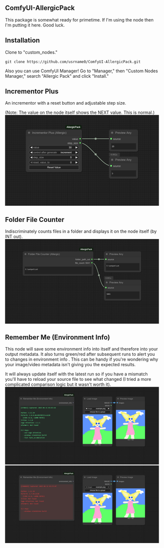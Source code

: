 ﻿## ComfyUI-AllergicPack
This package is somewhat ready for primetime.  If I'm using the node then I'm putting it here.  Good luck.

## Installation 
Clone to "custom_nodes."

```
git clone https://github.com/usrname0/ComfyUI-AllergicPack.git
```

Also you can use ComfyUI Manager! Go to "Manager," then "Custom Nodes Manager," search "Allergic Pack" and click "Install."

## Incrementor Plus
An incrementor with a reset button and adjustable step size. 

(Note: The value on the node itself shows the NEXT value.  This is normal.)
![Node Picture](./IncrementorPlus/example_workflows/IncrementorPlus.png)

## Folder File Counter
Indiscriminately counts files in a folder and displays it on the node itself (by INT out).
![Node Picture](./FolderFileCounter/example_workflows/FolderFileCounter.png)

## Remember Me (Environment Info)
This node will save some environment info into itself and therefore into your output metadata.  It also turns green/red after subsequent runs to alert you to changes in environment info .  This can be handy if you're wondering why your image/video metadata isn't giving you the expected results. 
 
It will always update itself with the latest run so if you have a mismatch you'll have to reload your source file to see what changed (I tried a more complicated comparison logic but it wasn't worth it).
![Node Picture](./RememberMe/example_workflows/RememberMe-Green.png)
![Node Picture](./RememberMe/example_workflows/RememberMe-Red.png)
